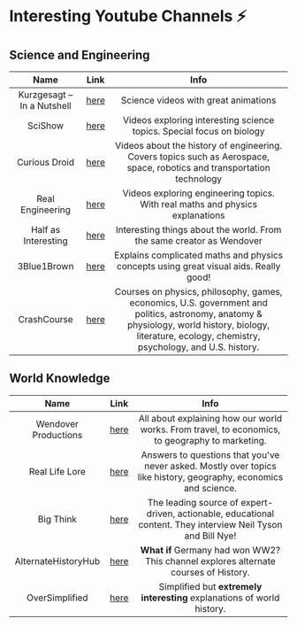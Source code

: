 # Interesting Youtube Channels ⚡️

## Science and Engineering

|      Name      |  Link  |        Info       |
|:--------------:|:------:|:-----------------:|
| Kurzgesagt – In a Nutshell | [here][kn1] | Science videos with great animations |
| SciShow | [here][sci1] |  Videos exploring interesting science topics. Special focus on biology |
| Curious Droid | [here][cd1] | Videos about the history of engineering. Covers topics such as Aerospace, space, robotics and transportation technology | 
| Real Engineering | [here][re1] |  Videos exploring engineering topics. With real maths and physics explanations |
| Half as Interesting | [here][hai1] | Interesting things about the world. From the same creator as Wendover |
| 3Blue1Brown | [here][3b1b1] | Explains complicated maths and physics concepts using great visual aids. Really good!
| CrashCourse | [here][cc1] | Courses on physics, philosophy, games, economics, U.S. government and politics, astronomy, anatomy & physiology, world history, biology, literature, ecology, chemistry, psychology, and U.S. history. |


## World Knowledge

|      Name      |  Link  |        Info       |
|:--------------:|:------:|:-----------------:|
| Wendover Productions | [here][wd1] |  All about explaining how our world works. From travel, to economics, to geography to marketing.  |
| Real Life Lore | [here][rll1] | Answers to questions that you've never asked. Mostly over topics like history, geography, economics and science. |
| Big Think | [here][bt1] | The leading source of expert-driven, actionable, educational content. They interview Neil Tyson and Bill Nye! |
| AlternateHistoryHub | [here][ahh1] | __What if__ Germany had won WW2? This channel explores alternate courses of History. |
| OverSimplified | [here][os1] | Simplified but **extremely interesting** explanations of world history.

[kn1]: https://www.youtube.com/user/Kurzgesagt
[sci1]: https://www.youtube.com/user/scishow
[cd1]: https://www.youtube.com/channel/UC726J5A0LLFRxQ0SZqr2mYQ/featured
[wd1]: https://www.youtube.com/user/Wendoverproductions/about
[re1]: https://www.youtube.com/channel/UCR1IuLEqb6UEA_zQ81kwXfg/featured
[rll1]: https://www.youtube.com/channel/UCP5tjEmvPItGyLhmjdwP7Ww
[hai1]: https://www.youtube.com/channel/UCuCkxoKLYO_EQ2GeFtbM_bw
[bt1]: https://www.youtube.com/user/bigthink
[3b1b1]: https://www.youtube.com/channel/UCYO_jab_esuFRV4b17AJtAw
[ahh1]: https://www.youtube.com/user/AlternateHistoryHub
[cc1]: https://www.youtube.com/user/crashcourse
[os1]: https://www.youtube.com/user/Webzwithaz/about
